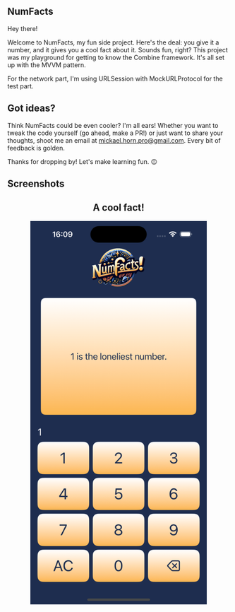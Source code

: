 ## NumFacts

Hey there! 

Welcome to NumFacts, my fun side project. 
Here's the deal: you give it a number, and it gives you a cool fact about it. 
Sounds fun, right? This project was my playground for getting to know the Combine framework. 
It's all set up with the MVVM pattern.

For the network part, I'm using URLSession with MockURLProtocol for the test part.

## Got ideas?

Think NumFacts could be even cooler? I'm all ears! 
Whether you want to tweak the code yourself (go ahead, make a PR!) or just want to share your thoughts, shoot me an email at mickael.horn.pro@gmail.com. Every bit of feedback is golden.

Thanks for dropping by! Let's make learning fun. 😉

## Screenshots

<div align="center">
  <h2> A cool fact! </h2>
  <img src="https://github.com/MickaeliOS/NumFacts/blob/master/Screenshots/coolfact.png" width="400">
</div>
